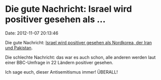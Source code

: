 Die gute Nachricht: Israel wird positiver gesehen als \...
==========================================================

Date: 2012-11-07 20:13:46

Die gute Nachricht: [Israel wird positiver gesehen als Nordkorea, der
Iran und
Pakistan](http://www.jpost.com/NationalNews/Article.aspx?id=270291).

Die schlechte Nachricht: das war es auch schon, alle anderen werden laut
einer BBC-Umfrage in 22 Ländern positiver gesehen.

Ich sage euch, dieser Antisemitismus immer! ÜBERALL!
